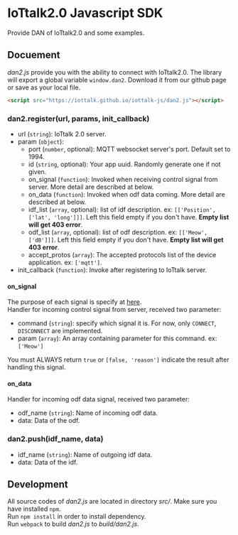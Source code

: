 # IoTtalk2.0 Javascript SDK

Provide DAN of IoTtalk2.0 and some examples.  


## Docuement

_dan2.js_ provide you with the ability to connect with IoTtalk2.0. The library will export a global variable `window.dan2`. Download it from our github page or save as your local file.
```html
<script src="https://iottalk.github.io/iottalk-js/dan2.js"></script>
```

### dan2.register(url, params, init_callback)
- url (`string`): IoTtalk 2.0 server.
- param (`object`): 
    - port (`number`, optional): MQTT websocket server's port. Default set to 1994.
    - id (`string`, optional): Your app uuid. Randomly generate one if not given.
    - on_signal (`function`): Invoked when receiving control signal from server. More detail are described at below.
    - on_data (`function`): Invoked when odf data coming. More detail are described at below.
    - idf_list (`array`, optional): list of idf description. ex: `[['Position', ['lat', 'long']]]`. Left this field empty if you don't have. __Empty list will get 403 error__.
    - odf_list (`array`, optional): list of odf description. ex: `[['Meow', ['dB']]]`. Left this field empty if you don't have. __Empty list will get 403 error__.
    - accept_protos (`array`): The accepted protocols list of the device application. ex: `['mqtt']`.
- init_callback (`function`): Invoke after registering to IoTtalk server.

#### on_signal
The purpose of each signal is specify at [here](http://iottalk-spec.readthedocs.io/en/latest/protos/res_control_proto.html#control-signal).  
Handler for incoming control signal from server, received two parameter:  
- command (`string`): specify which signal it is. For now, only `CONNECT`, `DISCONNECT` are implemented.
- param (`array`): An array containing parameter for this command. ex: `['Meow']`  

You must ALWAYS return `true` or `[false, 'reason']` indicate the result after handling this signal.  

#### on_data
Handler for incoming odf data signal, received two parameter:  
- odf_name (`string`): Name of incoming odf data.
- data: Data of the odf.

### dan2.push(idf_name, data)
- idf_name (`string`): Name of outgoing idf data.
- data: Data of the idf.

## Development
All source codes of _dan2.js_ are located in directory _src/_. Make sure you have installed `npm`.  
Run `npm install` in order to install dependency.  
Run `webpack` to build _dan2.js_ to _build/dan2.js_.
